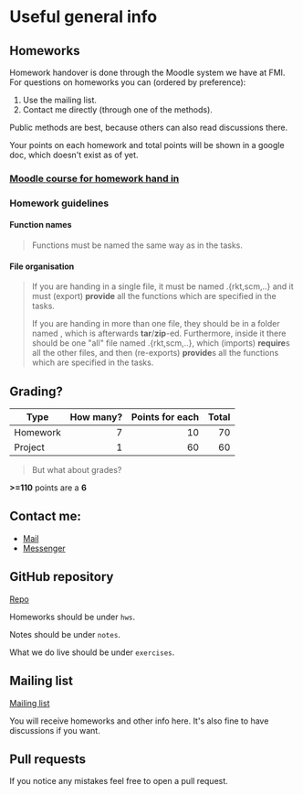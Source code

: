 # Useful general info

## Homeworks

Homework handover is done through the Moodle system we have at FMI.
For questions on homeworks you can (ordered by preference):

1. Use the mailing list.
2. Contact me directly (through one of the methods).

Public methods are best, because others can also read discussions there.

Your points on each homework and total points will be shown in a google doc, which doesn't exist as of yet.


### [Moodle course for homework hand in]

### Homework guidelines

#### Function names
>    Functions must be named the same way as in the tasks.

#### File organisation
>    If you are handing in a single file, it must be named <your fn>.{rkt,scm,..} and it must (export) **provide** all the functions
>    which are specified in the tasks.
>
>    If you are handing in more than one file, they should be in a folder named <your fn>, which is afterwards **tar**/**zip**-ed.
>    Furthermore, inside it there should be one "all" file named <your fn>.{rkt,scm,..}, which (imports) **require**s all the other files,
>    and then (re-exports) **provide**s all the functions which are specified in the tasks.

## Grading?

| Type     | How many? | Points for each | Total |
| -------- |----------:| ---------------:|------:|
| Homework | 7         | 10              | 70    |
| Project  | 1         | 60              | 60    |

> But what about grades?

**>=110** points are a **6**

## Contact me:

* [Mail]
* [Messenger]

## GitHub repository

[Repo]

Homeworks should be under `hws`.

Notes should be under `notes`.

What we do live should be under `exercises`.

## Mailing list

[Mailing list]

You will receive homeworks and other info here.
It's also fine to have discussions if you want.

## Pull requests

If you notice any mistakes feel free to open a pull request.


[Mail]: mailto:godzbanebane@gmail.com
[Messenger]: https://www.facebook.com/g.lyubenov78
[Repo]: https://github.com/googleson78/fp-pract1819
[Mailing list]: https://lists.uni-sofia.bg/cgi-bin/mailman/listinfo/fpract
[Moodle course for homework hand in]: https://learn.fmi.uni-sofia.bg/course/view.php?id=4681

